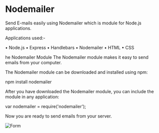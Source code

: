 # Nodemailer
Send E-mails easily using Nodemailer which is module for Node.js applications.

Applications used:-

•	Node.js
•	Express
•	Handlebars
•	Nodemailer
•	HTML 
•	CSS

he Nodemailer Module
The Nodemailer module makes it easy to send emails from your computer.

The Nodemailer module can be downloaded and installed using npm:

npm install nodemailer

After you have downloaded the Nodemailer module, you can include the module in any application:

var nodemailer = require('nodemailer');

Now you are ready to send emails from your server.


![Form](https://user-images.githubusercontent.com/72941027/148201354-aceb9d44-632d-4704-855d-6c768840d9a9.png)

